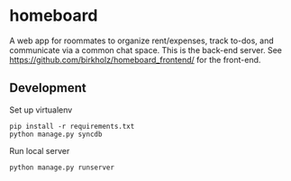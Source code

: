 # homeboard
A web app for roommates to organize rent/expenses, track to-dos, and communicate via a common chat space.
This is the back-end server. See https://github.com/birkholz/homeboard_frontend/ for the front-end.

## Development
Set up virtualenv
```
pip install -r requirements.txt
python manage.py syncdb
```
Run local server
```
python manage.py runserver
```